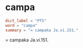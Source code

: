 # campa

``` toml
dict_label = "PTS"
word = "campa"
summary = "= campaka Ja.vi.151."
```

= campaka Ja.vi.151.

